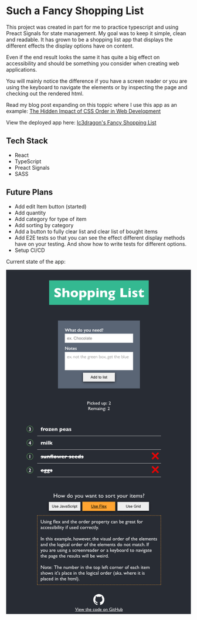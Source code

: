 # Such a Fancy Shopping List

This project was created in part for me to practice typescript and using Preact Signals for state management. My goal was to keep it simple, clean and readable. It has grown to be a shopping list app that displays the different effects the display options have on content.

Even if the end result looks the same it has quite a big effect on accessibility and should be something you consider when creating web applications.

You will mainly notice the difference if you have a screen reader or you are using the keyboard to navigate the elements or by inspecting the page and checking out the rendered html.

Read my blog post expanding on this toppic where I use this app as an example: [The Hidden Impact of CSS Order in Web Development](https://dev.to/ic3dragon/the-hidden-impact-of-css-order-in-web-development-54jj)

View the deployed app here: [Ic3dragon's Fancy Shopping List](https://ic3dragon.github.io/such-a-fancy-shopping-list/)

## Tech Stack

- React
- TypeScript
- Preact Signals
- SASS

## Future Plans

- Add edit Item button (started)
- Add quantity
- Add category for type of item
- Add sorting by category
- Add a button to fully clear list and clear list of bought items
- Add E2E tests so that you can see the effect different display methods have on your testing. And show how to write tests for different options.
- Setup CI/CD

Current state of the app:

![Screenshot of the app](./public/full-app-screenshot.png)
